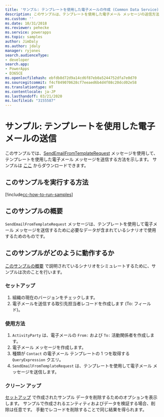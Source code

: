 ```yaml
---
title: 'サンプル: テンプレートを使用した電子メールの作成 (Common Data Service) | Microsoft Docs'
description: このサンプルは、テンプレートを使用した電子メール メッセージの送信方法を説明します。
ms.custom: ''
ms.date: 10/31/2018
ms.reviewer: pehecke
ms.service: powerapps
ms.topic: samples
author: JimDaly
ms.author: jdaly
manager: ryjones
search.audienceType:
- developer
search.app:
- PowerApps
- D365CE
ms.openlocfilehash: ebfdb8d72d9a14cd6f87eb0a5244752dfa7e0d70
ms.sourcegitcommit: f4cf849070628cf7eeaed6b4d4f08c20dcd02e58
ms.translationtype: HT
ms.contentlocale: ja-JP
ms.lasthandoff: 03/21/2020
ms.locfileid: "3155587"
---
```

# <a name="sample-send-an-email-using-a-template"></a>サンプル: テンプレートを使用した電子メールの送信

<!-- https://docs.microsoft.com/dynamics365/customer-engagement/developer/sample-send-email-template -->

このサンプルでは、[SendEmailFromTemplateRequest](https://docs.microsoft.com/dotnet/api/microsoft.crm.sdk.messages.sendemailfromtemplaterequest?view=dynamics-general-ce-9) メッセージを使用して、テンプレートを使用した電子メール メッセージを送信する方法を示します。 サンプルは [ここ](https://github.com/Microsoft/PowerApps-Samples/tree/master/cds/orgsvc/C%23/SendEmailUsingTemp) からダウンロードできます。

## <a name="how-to-run-this-sample"></a>このサンプルを実行する方法

[!include[cc-how-to-run-samples](../../includes/cc-how-to-run-samples.md)]

## <a name="what-this-sample-does"></a>このサンプルの概要

`SendEmailFromTemplateRequest` メッセージは、テンプレートを使用して電子メール メッセージを送信するために必要なデータが含まれているシナリオで使用するためのものです。

## <a name="how-this-sample-works"></a>このサンプルがどのように動作するか

[このサンプルの概要](#what-this-sample-does) で説明されているシナリオをシミュレートするために、サンプルは次のことを行います。

### <a name="setup"></a>セットアップ

1. 組織の現在のバージョンをチェックします。
2. 電子メールを送信する取引先担当者レコードを作成します (To: フィールド)。

### <a name="demonstrate"></a>使用方法

1. `ActivityParty` は、電子メールの `From:` および `To:` 活動関係者を作成します。
2. 電子メール メッセージを作成します。
3. 種類が `Contact` の電子メール テンプレートの 1 つを取得する `QueryExpression` クエリ。
4. `SendEmailFromTemplateRequest` は、テンプレートを使用して電子メール メッセージを送信します。

### <a name="clean-up"></a>クリーン アップ

[セットアップ](#setup) で作成されたサンプル データを削除するためのオプションを表示します。 サンプルで作成されるエンティティおよびデータを検証する場合、削除は任意です。 手動でレコードを削除することで同じ結果を得られます。
